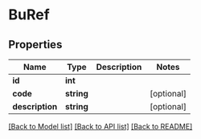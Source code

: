 # BuRef

## Properties
Name | Type | Description | Notes
------------ | ------------- | ------------- | -------------
**id** | **int** |  | 
**code** | **string** |  | [optional] 
**description** | **string** |  | [optional] 

[[Back to Model list]](../README.md#documentation-for-models) [[Back to API list]](../README.md#documentation-for-api-endpoints) [[Back to README]](../README.md)



